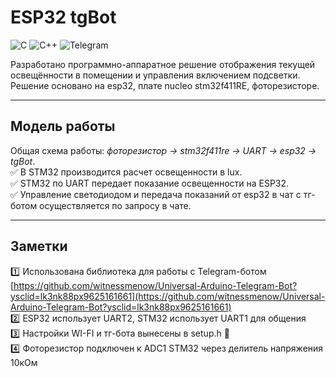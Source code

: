 # ESP32 tgBot
![C](https://img.shields.io/badge/c-%2300599C.svg?style=for-the-badge&logo=c&logoColor=white) 
![C++](https://img.shields.io/badge/c++-%2300599C.svg?style=for-the-badge&logo=c%2B%2B&logoColor=white)
![Telegram](https://img.shields.io/badge/Telegram-2CA5E0?style=for-the-badge&logo=telegram&logoColor=white)

Разработано программно-аппаратное решение отображения текущей освещённости в помещении и управления включением подсветки. Решение основано на esp32, плате nucleo stm32f411RE, фоторезисторе.
________
## Модель работы  
Общая схема работы: *фоторезистор → stm32f411re → UART → esp32 → tgBot*.  
:white_check_mark: В STM32 производится расчет освещенности в lux.  
:white_check_mark: STM32 по UART передает показание освещенности на ESP32.  
:white_check_mark: Управление светодиодом и передача показаний от esp32 в чат с тг-ботом осуществляется по запросу в чате.  
___
## Заметки
:one: Использована библиотека для работы с Telegram-ботом   
[https://github.com/witnessmenow/Universal-Arduino-Telegram-Bot?ysclid=lk3nk88px9625161661](https://github.com/witnessmenow/Universal-Arduino-Telegram-Bot?ysclid=lk3nk88px9625161661)  
:two: ESP32 использует UART2, STM32 использует UART1 для общения  
:three: Настройки WI-FI и тг-бота вынесены в setup.h :key:  
:four: Фоторезистор подключен к ADC1 STM32 через делитель напряжения 10кОм
